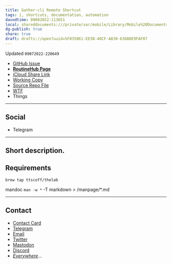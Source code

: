 ```yaml
---
title: Gather-cli Remote Shortcut
tags: i, shortcuts, documentation, automation
davodtime: 09082022-113651
local: shareddocuments:///private/var/mobile/Library/Mobile%20Documents/iCloud~md~obsidian/Documents/OBSHIDDIAN/drafts/5F035061-EE5B-40CF-A830-636B0E9FAF07.md
dg-publish: true
share: true
draft: drafts://open?uuid=5F035061-EE5B-40CF-A830-636B0E9FAF07
---
```

Updated `09072022-220649`

- [GitHub Issue](https://github.com/extratone/i/issues/)
- [**RoutineHub Page**](https://routinehub.co/shortcut/)
- [iCloud Share Link]()
- [Working Copy](working-copy://open?repo=i&path=shortcuts&mode=content)
- [Source Repo File](https://github.com/extratone/i/blob/main/shortcuts/.shortcut)
- [WTF](https://davidblue.wtf/drafts/5F035061-EE5B-40CF-A830-636B0E9FAF07.html)
- Things

---

## Social

- Telegram

---

## Short description.

## Requirements

`brew tap ttscoff/thelab`

mandoc `man -w *` -T markdown > /manpage/*.md

---

## Contact

- [Contact Card](https://davidblue.wtf/db.vcf)
- [Telegram](https://t.me/extratone)
- [Email](mailto:davidblue@extratone.com) 
- [Twitter](https://twitter.com/NeoYokel)
- [Mastodon](https://mastodon.social/@DavidBlue)
- [Discord](https://discord.gg/0b9KQUKP858b0iZF)
- [*Everywhere*](https://raindrop.io/davidblue/social-directory-21059174)...